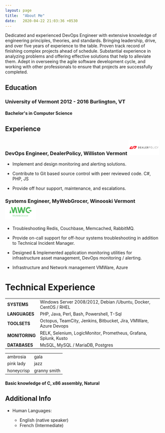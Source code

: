 ```yaml
---
layout: page
title:  "About Me"
date:   2020-04-22 21:03:36 +0530
---
```


Dedicated and experienced DevOps Engineer with extensive knowledge of engineering principles, theories, and standards. Bringing leadership, drive, and over five years of experience to the table. Proven track record of finishing complex projects ahead of schedule. Substantial experience in analyzing problems and offering effective solutions that help to alleviate them. Adept in overseeing the agile software development cycle, and working with other professionals to ensure that projects are successfully completed.


## Education
### University of Vermont 2012 - 2016 Burlington, VT
   #### Bachelor's in Computer Science

## Experience
### DevOps Engineer, DealerPolicy, Williston Vermont <img src="/assets/images/dp_logo.png" width="100" height="50" />

*  Implement and design monitoring and alerting solutions.

* Contribute to Git based source control with peer reviewed code. C#, PHP, JS

* Provide off hour support, maintenance,  and escalations. 


### Systems Engineer, MyWebGrocer, Winooski Vermont <img src="/assets/images/mwg_logo.png" width="100" height="50" />


* Troubleshooting Redis, Couchbase, Memcached, RabbitMQ.

* Provide on-call support for off-hour systems troubleshooting in addition to Technical Incident Manager.

* Designed & Implemented application monitoring utilities for infrastructure asset management, DevOps monitoring / alerting.
* Infrastructure and Network management VMWare, Azure

# Technical Experience
|||
|---|---|
| **SYSTEMS** | Windows Server 2008/2012, Debian /Ubuntu, Docker, CentOS / RHEL |
| **LANGUAGES** | PHP, Java, Perl, Bash, Powershell, T-Sql |
| **TOOLSETS** | Octopus, TeamCity, Jenkins, Bitbucket, Jira, VMWare, Azure Devops |
| **MONITORING** | RELK, Selenium, LogicMonitor, Prometheus, Grafana, Splunk, Kusto |
| **DATABASES** | MsSQL, MySQL / MariaDB, Postgres |

|||
|-------|--------|
| ambrosia | gala | 
| pink lady | jazz | 
| honeycrisp | granny smith | 

####   Basic knowledge of **C**, **x86 assembly**, **Natural**

Additional Info
----------------------------------------

* Human Languages:

     * English (native speaker)
     * French (Intermediate)

